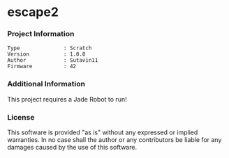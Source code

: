 escape2
================



### Project Information
```
Type              : Scratch
Version           : 1.0.0
Author            : Sutavin11
Firmware          : 42
```

### Additional Information
This project requires a Jade Robot to run!

### License
This software is provided "as is" without any expressed or implied warranties.  In no case shall the author or any contributors be liable for any damages caused by the use of this software.

